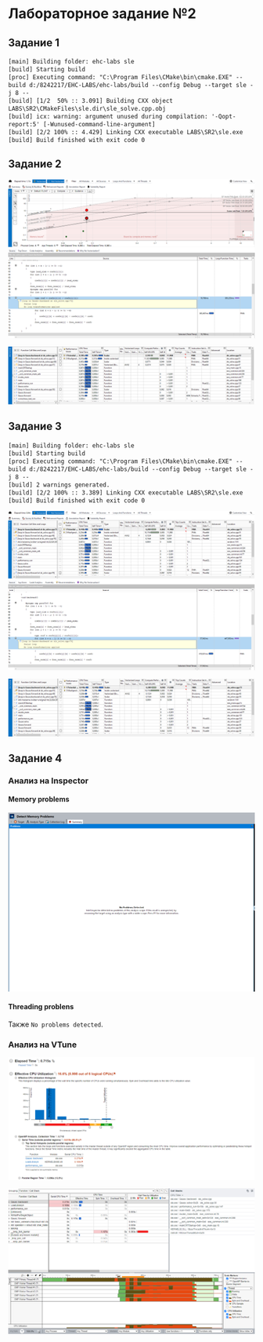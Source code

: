 # Лабораторное задание №2

## Задание 1

```
[main] Building folder: ehc-labs sle
[build] Starting build
[proc] Executing command: "C:\Program Files\CMake\bin\cmake.EXE" --build d:/8242217/EHC-LABS/ehc-labs/build --config Debug --target sle -j 8 --
[build] [1/2  50% :: 3.091] Building CXX object LABS\SR2\CMakeFiles\sle.dir\sle_solve.cpp.obj
[build] icx: warning: argument unused during compilation: '-Qopt-report:5' [-Wunused-command-line-argument]
[build] [2/2 100% :: 4.429] Linking CXX executable LABS\SR2\sle.exe
[build] Build finished with exit code 0
```

## Задание 2

![1](images/1.png)

![2](images/2.png)

## Задание 3

```
[main] Building folder: ehc-labs sle
[build] Starting build
[proc] Executing command: "C:\Program Files\CMake\bin\cmake.EXE" --build d:/8242217/EHC-LABS/ehc-labs/build --config Debug --target sle -j 8 --
[build] 2 warnings generated.
[build] [2/2 100% :: 3.389] Linking CXX executable LABS\SR2\sle.exe
[build] Build finished with exit code 0
```

![3](images/3.png)

![4](images/4.png)

## Задание 4

### Анализ на Inspector

#### Memory problems

![7](images/7.png)

#### Threading problens

Также `No problems detected`.

### Анализ на VTune

![5](images/5.png)

![6](images/6.png)